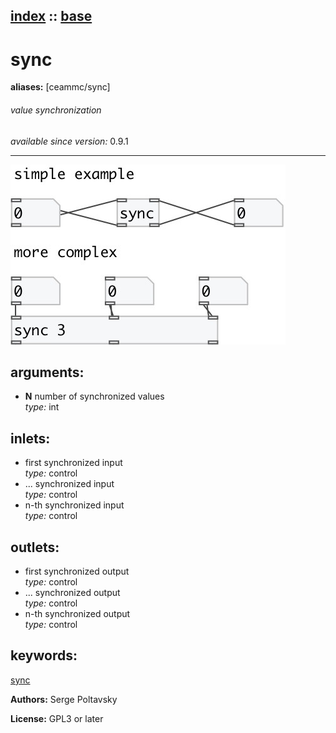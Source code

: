 [index](index.html) :: [base](category_base.html)
---

# sync
**aliases:** [ceammc/sync]


###### value synchronization

*available since version:* 0.9.1

---




[![example](../examples/img/sync.jpg)](../examples/pd/sync.pd)



## arguments:

* **N**
number of synchronized values<br>
_type:_ int<br>







## inlets:

* first synchronized input<br>
_type:_ control
* ... synchronized input<br>
_type:_ control
* n-th synchronized input<br>
_type:_ control



## outlets:

* first synchronized output<br>
_type:_ control
* ... synchronized output<br>
_type:_ control
* n-th synchronized output<br>
_type:_ control



## keywords:

[sync](keywords/sync.html)






**Authors:** Serge Poltavsky




**License:** GPL3 or later





